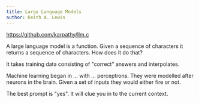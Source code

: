 ```yaml
---
title: Large Language Models
author: Keith A. Lewis
---
```


https://github.com/karpathy/llm.c

A large language model is a function. Given a sequence of characters it
returns a sequence of characters. How does it do that?

It takes training data consisting of "correct" answers and interpolates.

Machine learning began in ... with ... perceptrons. They were modelled
after neurons in the brain. Given a set of inputs they would either
fire or not.

The best prompt is "yes". It will clue you in to the current context.
